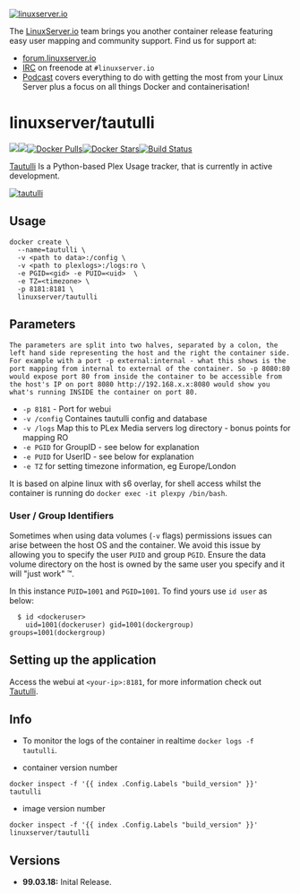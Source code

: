 [linuxserverurl]: https://linuxserver.io
[forumurl]: https://forum.linuxserver.io
[ircurl]: https://www.linuxserver.io/irc/
[podcasturl]: https://www.linuxserver.io/podcast/
[appurl]: http://tautulli.com/
[hub]: https://hub.docker.com/r/linuxserver/tautulli/

[![linuxserver.io](https://raw.githubusercontent.com/linuxserver/docker-templates/master/linuxserver.io/img/linuxserver_medium.png)][linuxserverurl]

The [LinuxServer.io][linuxserverurl] team brings you another container release featuring easy user mapping and community support. Find us for support at:
* [forum.linuxserver.io][forumurl]
* [IRC][ircurl] on freenode at `#linuxserver.io`
* [Podcast][podcasturl] covers everything to do with getting the most from your Linux Server plus a focus on all things Docker and containerisation!

# linuxserver/tautulli
[![](https://images.microbadger.com/badges/version/linuxserver/plexpy.svg)](https://microbadger.com/images/linuxserver/plexpy "Get your own version badge on microbadger.com")[![](https://images.microbadger.com/badges/image/linuxserver/plexpy.svg)](https://microbadger.com/images/linuxserver/plexpy "Get your own image badge on microbadger.com")[![Docker Pulls](https://img.shields.io/docker/pulls/linuxserver/plexpy.svg)][hub][![Docker Stars](https://img.shields.io/docker/stars/linuxserver/plexpy.svg)][hub][![Build Status](https://ci.linuxserver.io/buildStatus/icon?job=Docker-Builders/x86-64/x86-64-plexpy)](https://ci.linuxserver.io/job/Docker-Builders/job/x86-64/job/x86-64-plexpy/)

[Tautulli][appurl] Is a Python-based Plex Usage tracker, that is currently in active development.

[![tautulli](https://raw.githubusercontent.com/linuxserver/docker-templates/master/linuxserver.io/img/tautulli-banner.png)][appurl]

## Usage

```
docker create \ 
  --name=tautulli \
  -v <path to data>:/config \
  -v <path to plexlogs>:/logs:ro \
  -e PGID=<gid> -e PUID=<uid>  \
  -e TZ=<timezone> \
  -p 8181:8181 \
  linuxserver/tautulli
```

## Parameters

`The parameters are split into two halves, separated by a colon, the left hand side representing the host and the right the container side. 
For example with a port -p external:internal - what this shows is the port mapping from internal to external of the container.
So -p 8080:80 would expose port 80 from inside the container to be accessible from the host's IP on port 8080
http://192.168.x.x:8080 would show you what's running INSIDE the container on port 80.`


* `-p 8181` - Port for webui
* `-v /config` Containes tautulli config and database
* `-v /logs` Map this to PLex Media servers log directory - bonus points for mapping RO
* `-e PGID` for GroupID - see below for explanation
* `-e PUID` for UserID - see below for explanation
* `-e TZ` for setting timezone information, eg Europe/London

It is based on alpine linux with s6 overlay, for shell access whilst the container is running do `docker exec -it plexpy /bin/bash`.

### User / Group Identifiers

Sometimes when using data volumes (`-v` flags) permissions issues can arise between the host OS and the container. We avoid this issue by allowing you to specify the user `PUID` and group `PGID`. Ensure the data volume directory on the host is owned by the same user you specify and it will "just work" ™.

In this instance `PUID=1001` and `PGID=1001`. To find yours use `id user` as below:

```
  $ id <dockeruser>
    uid=1001(dockeruser) gid=1001(dockergroup) groups=1001(dockergroup)
```

## Setting up the application
Access the webui at `<your-ip>:8181`, for more information check out [Tautulli][appurl].

## Info

* To monitor the logs of the container in realtime `docker logs -f tautulli`.

* container version number 

`docker inspect -f '{{ index .Config.Labels "build_version" }}' tautulli`

* image version number

`docker inspect -f '{{ index .Config.Labels "build_version" }}' linuxserver/tautulli`

## Versions

+ **99.03.18:** Inital Release.
